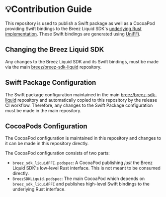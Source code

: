 # 💡Contribution Guide

This repository is used to publish a Swift package as well as a CocoaPod providing Swift bindings to the Breez Liquid SDK's [underlying Rust implementation](https://github.com/breez/breez-sdk-liquid). These Swift bindings are generated using [UniFFi](https://github.com/mozilla/uniffi-rs).

## Changing the Breez Liquid SDK

Any changes to the Breez Liquid SDK and its Swift bindings, must be made via the main [breez/breez-sdk-liquid](https://github.com/breez/breez-sdk-liquid) repository.

## Swift Package Configuration

The Swift package configuration maintained in the main [breez/breez-sdk-liquid](https://github.com/breez/breez-sdk-liquid/tree/main/lib/ls-sdk-bindings/bindings-swift) repository and automatically copied to this repository by the release CI workflow. Therefore, any changes to the Swift Package configuration must be made in the main repository.

## CocoaPods Configuration 

The CocoaPod configuration is maintained in this repository and changes to it can be made in this repository directly.

The CocoaPod configuration consists of two parts:

- `breez_sdk_liquidFFI.podspec`: A CocoaPod publishing _just_ the Breez Liquid SDK's low-level Rust interface. This is not meant to be consumed directly.
- `BreezSDKLiquid.podspec`: The main CocoaPod which depends on `breez_sdk_liquidFFI` and publishes high-level Swift bindings to the underlying Rust interface.